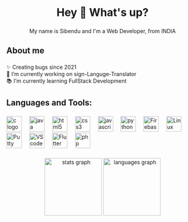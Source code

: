 
<h1 align="center">Hey 👋 What's up?</h1>

###

<p align="center">My name is Sibendu and I'm a Web Developer, from INDIA</p>

###

<h2 align="left">About me</h2>

###

<p align="left">✨ Creating bugs since 2021 <br>🔭 I’m currently working on sign-Languge-Translator <br>📚 I'm currently learning FullStack Development </p>

###

<h2 align="left">Languages and Tools:</h2>

###

<div align="left">
 <img src="https://cdn.jsdelivr.net/gh/devicons/devicon@6910f0503efdd315c8f9b858234310c06e04d9c0/icons/c/c-original.svg" height="40" alt="c logo"  />
  <img width="12" />
 <img src="https://cdn.jsdelivr.net/gh/devicons/devicon@6910f0503efdd315c8f9b858234310c06e04d9c0/icons/java/java-original.svg" height="40" alt="java logo"  />
  <img width="12" />
  <img src="https://cdn.jsdelivr.net/gh/devicons/devicon@6910f0503efdd315c8f9b858234310c06e04d9c0/icons/html5/html5-original-wordmark.svg" height="40" alt="html5 logo"  />
  <img width="12" />
  <img src="https://cdn.jsdelivr.net/gh/devicons/devicon@6910f0503efdd315c8f9b858234310c06e04d9c0/icons/css3/css3-original.svg" height="40" alt="css3 logo"  />
  <img width="12" />
  <img src="https://cdn.jsdelivr.net/gh/devicons/devicon/icons/javascript/javascript-original.svg" height="40" alt="javascript logo"  />
  <img width="12" />
   <img src="https://cdn.jsdelivr.net/gh/devicons/devicon@6910f0503efdd315c8f9b858234310c06e04d9c0/icons/python/python-original.svg" height="40" alt="python logo"  />
  <img width="12" />
  <img src="https://cdn.jsdelivr.net/gh/devicons/devicon@6910f0503efdd315c8f9b858234310c06e04d9c0/icons/firebase/firebase-original.svg" height="40" alt="Firebase logo"  />
  <img width="12" />
    <img src="https://cdn.jsdelivr.net/gh/devicons/devicon@6910f0503efdd315c8f9b858234310c06e04d9c0/icons/linux/linux-original.svg" height="40" alt="Linux logo"  />
  <img width="12" />
    <img src="https://cdn.jsdelivr.net/gh/devicons/devicon@6910f0503efdd315c8f9b858234310c06e04d9c0/icons/putty/putty-original.svg" height="40" alt="Putty logo"  />
  <img width="12" />
   <img src="https://cdn.jsdelivr.net/gh/devicons/devicon@6910f0503efdd315c8f9b858234310c06e04d9c0/icons/vscode/vscode-original.svg" height="40" alt="VScode logo"  />
  <img width="12" />
   <img src="https://cdn.jsdelivr.net/gh/devicons/devicon@6910f0503efdd315c8f9b858234310c06e04d9c0/icons/flutter/flutter-original.svg" height="40" alt="Flutter logo"  />
  <img width="12" />
   <img src="https://cdn.jsdelivr.net/gh/devicons/devicon@6910f0503efdd315c8f9b858234310c06e04d9c0/icons/php/php-original.svg" height="40" alt="php logo"  />
  <img width="12" />
 
</div>

###

<div align="center">
  <img src="https://github-readme-stats.vercel.app/api?username=SibenduD&hide_title=false&hide_rank=false&show_icons=true&include_all_commits=true&count_private=true&disable_animations=false&theme=dracula&locale=en&hide_border=false" height="150" alt="stats graph"  />
  <img src="https://github-readme-stats.vercel.app/api/top-langs?username=SibenduD&locale=en&hide_title=false&layout=compact&card_width=320&langs_count=5&theme=dracula&hide_border=false" height="150" alt="languages graph"  />
</div>


###
